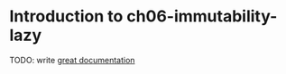 # Introduction to ch06-immutability-lazy

TODO: write [great documentation](http://jacobian.org/writing/what-to-write/)
